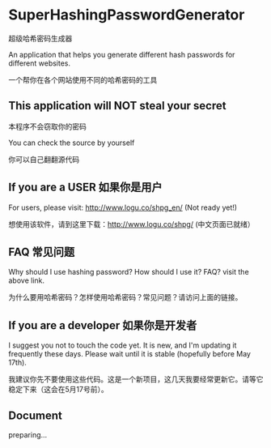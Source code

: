 SuperHashingPasswordGenerator
=============================
超级哈希密码生成器

An application that helps you generate different hash passwords for different websites.

一个帮你在各个网站使用不同的哈希密码的工具

This application will NOT steal your secret
-------------------------------------------
本程序不会窃取你的密码

You can check the source by yourself

你可以自己翻翻源代码

If you are a USER 如果你是用户
------------------------------
For users, please visit: http://www.logu.co/shpg_en/ (Not ready yet!)

想使用该软件，请到这里下载：http://www.logu.co/shpg/ (中文页面已就绪）

FAQ 常见问题
------------
Why should I use hashing password? How should I use it? FAQ? visit the above link.

为什么要用哈希密码？怎样使用哈希密码？常见问题？请访问上面的链接。

If you are a developer 如果你是开发者
-------------------------------------
I suggest you not to touch the code yet. It is new, and I'm updating it frequently these days. Please wait until it is stable (hopefully before May 17th).

我建议你先不要使用这些代码。这是一个新项目，这几天我要经常更新它。请等它稳定下来（这会在5月17号前）。

Document
--------
preparing...
